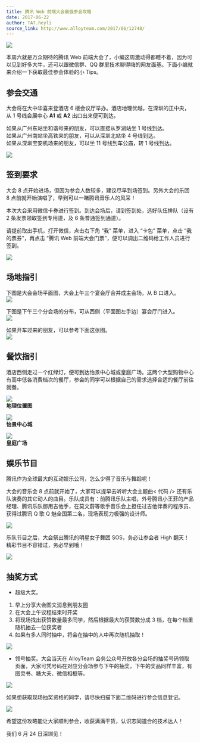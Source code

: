 ```yaml
---
title: 腾讯 Web 前端大会最强参会攻略
date: 2017-06-22
author: TAT.heyli
source_link: http://www.alloyteam.com/2017/06/12748/
---
```


<!-- {% raw %} - for jekyll -->

![](http://www.alloyteam.com/wp-content/uploads/2017/06/tfc-cover-new.png)

本周六就是万众期待的腾讯 Web 前端大会了，小编这周激动得都睡不着，因为可以见到好多大牛，还可以跟微信群、QQ 群里技术聊得嗨的网友面基。下面小编就来介绍一下获取最佳参会体验的小 Tips。

## **参会交通**

大会将在大中华喜来登酒店 6 楼会议厅举办。酒店地理优越，在深圳的正中央，从 1 号线会展中心 **A1** 或 **A2** 出口出来便可到达。

如果从广州东站坐和谐号来的朋友，可以直接从罗湖站坐 1 号线到达。  
如果从广州南站坐高铁来的朋友，可以从深圳北站坐 4 号线到达。  
如果从深圳宝安机场来的朋友，可以坐 11 号线到车公庙，转 1 号线到达。

![](http://www.alloyteam.com/wp-content/uploads/2017/06/图片1.png)

## **签到要求**

大会 8 点开始进场，但因为参会人数较多，建议尽早到场签到。另外大会的乐团 8 点前就开始演唱了，早到可以一睹腾讯音乐人的风采！

本次大会采用微信卡券进行签到。到达会场后，请到签到处，选好队伍排队（设有 2 条发票领取签到专用道，及 6 条普通签到通道）。

请提前取出手机，打开微信，点击右下角 “我” 菜单，进入 “卡包” 菜单，点击 “我的票券”，再点击 “腾讯 Web 前端大会门票”，便可以调出二维码给工作人员进行签到。

![](http://www.alloyteam.com/wp-content/uploads/2017/06/图片6.png)

## **场地指引**

下图是大会会场平面图，大会上午三个宴会厅合并成主会场，从 B 口进入。  
![](http://www.alloyteam.com/wp-content/uploads/2017/06/平面图上午.png)

下图是下午三个分会场的分布，可从西侧（平面图左手边）宴会厅门进入。  
![](http://www.alloyteam.com/wp-content/uploads/2017/06/平面图.png)

如果开车过来的朋友，可以参考下面这张图。  
![](http://www.alloyteam.com/wp-content/uploads/2017/06/停车.png)

## **餐饮指引**

酒店西侧走过一个红绿灯，便可到达怡景中心城或皇庭广场。这两个大型购物中心有高中低各消费档次的餐厅，参会的同学可以根据自己的需求选择合适的餐厅前往就餐。

![](http://www.alloyteam.com/wp-content/uploads/2017/06/图片7.png)  
**地理位置图**

![](http://www.alloyteam.com/wp-content/uploads/2017/06/图片8.png)  
**怡景中心城**

![](http://www.alloyteam.com/wp-content/uploads/2017/06/图片9.png)  
**皇庭广场**

## **娱乐节目**

腾讯作为全球最大的互动娱乐公司，怎么少得了音乐与舞蹈呢！

大会的音乐会 8 点前就开始了，大家可以提早去听听大会主题曲&lt; 代码 /> 还有乐队演奏的其它动人的曲目。乐队成员有：前腾讯乐队主唱，外号腾讯小王菲的产品经理、腾讯乐队御用吉他手，在莫文蔚等歌手音乐会上担任过吉他伴奏的程序员、获得过腾讯 Q 歌 Q 魅全国第二名，现场表现力极强的设计师。

![](http://www.alloyteam.com/wp-content/uploads/2017/06/music-a7859c.jpg)

乐队节目之后，大会祭出腾讯的明星女子舞团 SOS，务必让参会者 High 翻天！精彩节目不容错过，务必早到哦！

![](http://www.alloyteam.com/wp-content/uploads/2017/06/girl1-3d1bab.jpg)

## **抽奖方式**

-   超级大奖。

1.  早上分享大会图文消息到朋友圈
2.  在大会上午议程结束时开奖
3.  将现场找出获赞数量最多同学，然后根据最大的获赞数分成 3 档，在每个档里随机抽去一位获奖者
4.  如果有多人同时抽中，将会在抽中的人中再次随机抽取！

![](http://www.alloyteam.com/wp-content/uploads/2017/06/图片10.png)

-   领号抽奖。大会当天在 AlloyTeam 会务公众号开放各分会场的抽奖号码领取页面，大家可凭号码在对应分会场参与下午的抽奖，下午的奖品同样丰富，有图灵书、糖大夫、微信相框等。

![](http://www.alloyteam.com/wp-content/uploads/2017/06/图片11.png)

如果想获取现场抽奖资格的同学，请尽快扫描下面二维码进行参会信息登记。

![](http://www.alloyteam.com/wp-content/uploads/2017/06/图片12.png)

希望这份攻略能让大家顺利参会，收获满满干货，认识志同道合的技术达人！

我们 6 月 24 日深圳见！


<!-- {% endraw %} - for jekyll -->